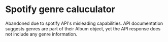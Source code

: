 # Spotify genre caluculator

Abandoned due to spotify API's misleading capabilities. API documentation suggests genres are part of their Album object, yet the API response does not include any genre information.
